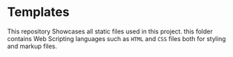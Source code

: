# Templates
This repository Showcases all static files used in this project. 
this folder contains Web Scripting languages such as `HTML` and `CSS` files both for styling and markup files.
